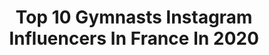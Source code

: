 ---
title: Top 10 Gymnasts Instagram Influencers In France In 2020
description: >-
  Find top gymnasts Instagram influencers in France in 2020. Most popular hashtags: #fitness #training #france.
platform: Instagram
hits: 116
text_top: Analyze the most popular Instagram influencers on inBeat.
text_bottom: inBeat aggregates 116 Instagram influencers like this in France for you to collaborate.
profiles:
  - username: "_alicia_ore"
    fullname: >-
      Ali
    bio: >-
      | 20 Yo | Gymnaste TikTok: aliciaore (18.5k)✨ Ambassadrice —> @dgn.power 👊🏼
    location: "France"
    followers: 3308
    engagement: 1976
    commentsToLikes: 0.142035
    id: ck8wf0493ewfw0j78c2lk3dj7
    verified: false
    hashtags: "#look, #mademoiselleparisienne49, #mode, #lifestyle"
  - username: "olimpia_noa"
    fullname: >-
      Olimpia Noa Pietras
    bio: >-
      #model // #actress //#dancer //#gymnast #lifestyle #travel #beauty #healthylifestyle
    location: "France"
    followers: 55057
    engagement: 858
    commentsToLikes: 0.034842
    id: ck14k0oedn4m30i19mfmgtg22
    verified: false
    hashtags: "#teen, #weekend, #summer, #girl"
  - username: "leopold.dutrey"
    fullname: >-
      Léopold Dutrey
    bio: >-
      French college boy 👨🏼‍🎓 📍Paris Acrobatic gymnast 🤸🏻‍♂️2018 Nationals🥇 🎓 Dauphine | International Business Speak 🇫🇷 🇺🇸 🇩🇪
    location: "France"
    followers: 90749
    engagement: 1132
    commentsToLikes: 0.024022
    id: ck9wgqa86uigd0j78nlupj8ad
    verified: false
    hashtags: ""
  - username: "alissonsonette"
    fullname: >-
      Alisson LAPP
    bio: >-
      🤸🏼‍♀️ gymnast 🇫🇷 national team 2015-2019 🦈 LIU gymnastics 🇺🇸
    location: "France"
    followers: 14104
    engagement: 1606
    commentsToLikes: 0.018937
    id: ck5zkfd3kjdr70i14d66a5yzx
    verified: false
    hashtags: "#toomuchlove, #selfiesalledebain, #gosharks, #greeny"
  - username: "auxane.micheneau"
    fullname: >-
      Auxane Micheneau 🇫🇷 25yo
    bio: >-
      🔹Certified personal trainer 🔹LesMills BB BJ RPM CX BP Sprint 🤸 Ex gymnast
    location: "France"
    followers: 201269
    engagement: 1017
    commentsToLikes: 0.010046
    id: ck6u5wjz4c5zz0j71vblte002
    verified: false
    hashtags: "#gymnast, #bulkpowders, #polarignite, #bemoredomore"
  - username: "alizee_letrange"
    fullname: >-
      Alizée Letrange
    bio: >-
      -french gymnast🇫🇷/origine🇲🇦 -Sainté📍|| Strasbourg 💫@quatrofrance/@quatrogymnastics ambassador
    location: "France"
    followers: 6882
    engagement: 2330
    commentsToLikes: 0.021211
    id: ck5bzv9tdrwl80i112fgr30ov
    verified: false
    hashtags: "#stayathome, #16"
  - username: "jessicaavetter"
    fullname: >-
      Jessica Vetter
    bio: >-
      📍🇫🇷 www.jessicavetter.fr CrossFit, Gymnastique, Fitness Programmation @extragymprogram @wodabox @compexfrance @noccofrance
    location: "France"
    followers: 74442
    engagement: 394
    commentsToLikes: 0.054161
    id: ck6tvc7f9lehx0j71ai1hptcq
    verified: false
    hashtags: "#forcesspeciales, #fitness, #france, #crossfit"
  - username: "oreaneelechenault83"
    fullname: >-
      Oréane Lechenault Officiel 😁
    bio: >-
      ▪️ Ex french gymnast 🇫🇷 ▪️ 20 yo 📍 St Raphaël ▪️ JO Rio 2016 🇧🇷 ▪️ @odamemh_ 🤭
    location: "France"
    followers: 29246
    engagement: 1912
    commentsToLikes: 0.012495
    id: ck5pvfqhshnvx0i111cvzv75y
    verified: false
    hashtags: "#24hourschallenge"
  - username: "mathilde_wahl"
    fullname: >-
      Mathilde Wahl
    bio: >-
      ~ French gymnast 🤸🏼‍♀️🇫🇷 / 16yo ~ INSEP /📍Haguenau ~ Ambassadrice @quatrofrance / @quatrogymnastics 🤍
    location: "France"
    followers: 4097
    engagement: 2287
    commentsToLikes: 0.028835
    id: ck5zkfea4jdsk0i14xktwyx6d
    verified: false
    hashtags: "#puppy, #hags, #goodvibes, #birthdaygift"
  - username: "aline_friess"
    fullname: >-
      Aline Friess
    bio: >-
      Gymnaste🇫🇷 17 years Ambassadrice @quatrofrance / @quatrogymnastics
    location: "France"
    followers: 15971
    engagement: 2167
    commentsToLikes: 0.008960
    id: ck55oqzr78xt50i11g1nzax8o
    verified: false
    hashtags: "#teamfrance, #ad, #teamfabletics, #fableticsfr"
---